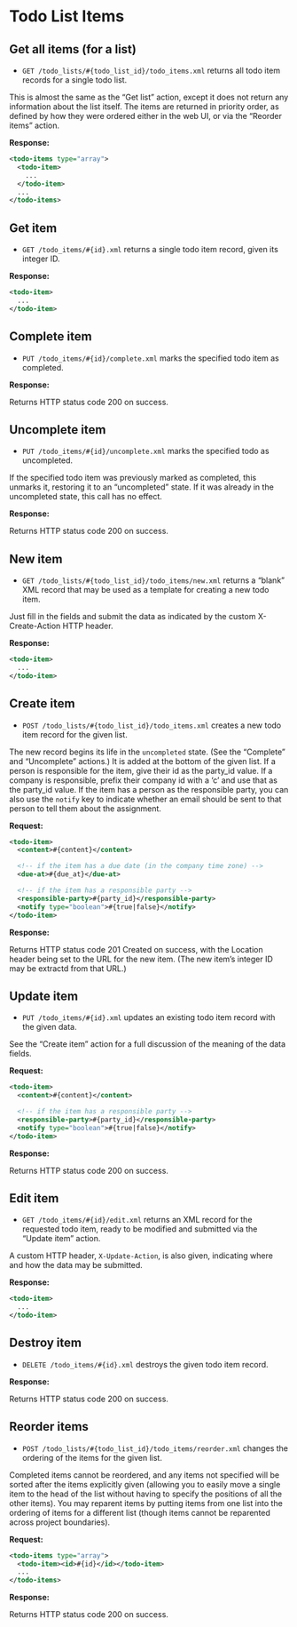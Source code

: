 Todo List Items
===============

Get all items (for a list)
--------------------------

* `GET /todo_lists/#{todo_list_id}/todo_items.xml` returns all todo item records for a single todo list.

This is almost the same as the “Get list” action, except it does not return any information about the list itself. The items are returned in priority order, as defined by how they were ordered either in the web UI, or via the “Reorder items” action.

**Response:**

``` xml
<todo-items type="array">
  <todo-item>
    ...
  </todo-item>
  ...
</todo-items>
```


Get item
--------

* `GET /todo_items/#{id}.xml` returns a single todo item record, given its integer ID.

**Response:**

``` xml
<todo-item>
  ...
</todo-item>
```


Complete item
-------------

* `PUT /todo_items/#{id}/complete.xml` marks the specified todo item as completed.

**Response:**

Returns HTTP status code 200 on success.


Uncomplete item
---------------

* `PUT /todo_items/#{id}/uncomplete.xml` marks the specified todo as uncompleted.

If the specified todo item was previously marked as completed, this unmarks it, restoring it to an “uncompleted” state. If it was already in the uncompleted state, this call has no effect.

**Response:**

Returns HTTP status code 200 on success.


New item
--------

* `GET /todo_lists/#{todo_list_id}/todo_items/new.xml` returns a “blank” XML record that may be used as a template for creating a new todo item. 

Just fill in the fields and submit the data as indicated by the custom X-Create-Action HTTP header.

**Response:**

``` xml
<todo-item>
  ...
</todo-item>
```


Create item
-----------

* `POST /todo_lists/#{todo_list_id}/todo_items.xml` creates a new todo item record for the given list.

The new record begins its life in the `uncompleted` state. (See the “Complete” and “Uncomplete” actions.) It is added at the bottom of the given list. If a person is responsible for the item, give their id as the party_id value. If a company is responsible, prefix their company id with a ‘c’ and use that as the party_id value. If the item has a person as the responsible party, you can also use the `notify` key to indicate whether an email should be sent to that person to tell them about the assignment.

**Request:**

``` xml
<todo-item>
  <content>#{content}</content>

  <!-- if the item has a due date (in the company time zone) -->
  <due-at>#{due_at}</due-at>

  <!-- if the item has a responsible party -->
  <responsible-party>#{party_id}</responsible-party>
  <notify type="boolean">#{true|false}</notify>
</todo-item>
```

**Response:**

Returns HTTP status code 201 Created on success, with the Location header being set to the URL for the new item. (The new item’s integer ID may be extractd from that URL.)


Update item
-----------

* `PUT /todo_items/#{id}.xml` updates an existing todo item record with the given data.

See the “Create item” action for a full discussion of the meaning of the data fields.

**Request:**

``` xml
<todo-item>
  <content>#{content}</content>

  <!-- if the item has a responsible party -->
  <responsible-party>#{party_id}</responsible-party>
  <notify type="boolean">#{true|false}</notify>
</todo-item>
```

**Response:**

Returns HTTP status code 200 on success.


Edit item
---------

* `GET /todo_items/#{id}/edit.xml` returns an XML record for the requested todo item, ready to be modified and submitted via the “Update item” action.

A custom HTTP header, `X-Update-Action`, is also given, indicating where and how the data may be submitted.

**Response:**

``` xml
<todo-item>
  ...
</todo-item>
```


Destroy item
------------

* `DELETE /todo_items/#{id}.xml` destroys the given todo item record.

**Response:**

Returns HTTP status code 200 on success.


Reorder items
-------------

* `POST /todo_lists/#{todo_list_id}/todo_items/reorder.xml` changes the ordering of the items for the given list.

Completed items cannot be reordered, and any items not specified will be sorted after the items explicitly given (allowing you to easily move a single item to the head of the list without having to specify the positions of all the other items). You may reparent items by putting items from one list into the ordering of items for a different list (though items cannot be reparented across project boundaries).

**Request:**

``` xml
<todo-items type="array">
  <todo-item><id>#{id}</id></todo-item>
  ...
</todo-items>
```

**Response:**

Returns HTTP status code 200 on success.
